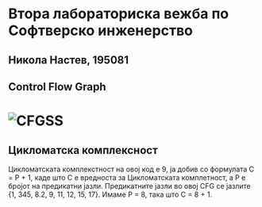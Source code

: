 # Втора лабораториска вежба по Софтверско инженерство

## Никола Настев, 195081

## Control Flow Graph

# ![CFGSS](https://user-images.githubusercontent.com/68243750/170890700-a9ba097d-32d0-4a86-a3a6-5490ed81a155.png)

## Цикломатска комплексност

Цикломатската комплекстност на овој код е 9, ја добив со формулата C = P + 1, каде што C e вредноста за Цикломатската комплетност, а P е бројот на предикатни јазли.
Предикатните јазли во овој CFG се јазлите {1, 345, 8.2, 9, 11, 12, 15, 17}. Имаме P = 8, така што C = 8 + 1.
